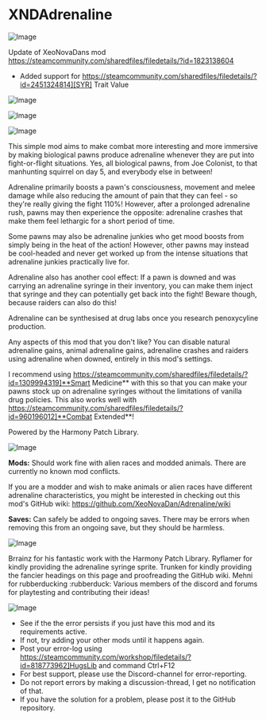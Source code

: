 # XNDAdrenaline

![Image](https://i.imgur.com/buuPQel.png)

Update of XeoNovaDans mod
https://steamcommunity.com/sharedfiles/filedetails/?id=1823138604

- Added support for https://steamcommunity.com/sharedfiles/filedetails/?id=2451324814][SYR] Trait Value

![Image](https://i.imgur.com/pufA0kM.png)

	
![Image](https://i.imgur.com/Z4GOv8H.png)


![Image](https://i.imgur.com/5XDUXYi.png)

This simple mod aims to make combat more interesting and more immersive by making biological pawns produce adrenaline whenever they are put into fight-or-flight situations. Yes, all biological pawns, from Joe Colonist, to that manhunting squirrel on day 5, and everybody else in between!

Adrenaline primarily boosts a pawn's consciousness, movement and melee damage while also reducing the amount of pain that they can feel - so they're really giving the fight 110%! However, after a prolonged adrenaline rush, pawns may then experience the opposite: adrenaline crashes that make them feel lethargic for a short period of time.

Some pawns may also be adrenaline junkies who get mood boosts from simply being in the heat of the action! However, other pawns may instead be cool-headed and never get worked up from the intense situations that adrenaline junkies practically live for.

Adrenaline also has another cool effect: If a pawn is downed and was carrying an adrenaline syringe in their inventory, you can make them inject that syringe and they can potentially get back into the fight! Beware though, because raiders can also do this!

Adrenaline can be synthesised at drug labs once you research penoxycyline production.

Any aspects of this mod that you don't like? You can disable natural adrenaline gains, animal adrenaline gains, adrenaline crashes and raiders using adrenaline when downed, entirely in this mod's settings.

I recommend using https://steamcommunity.com/sharedfiles/filedetails/?id=1309994319]**Smart Medicine** with this so that you can make your pawns stock up on adrenaline syringes without the limitations of vanilla drug policies. This also works well with https://steamcommunity.com/sharedfiles/filedetails/?id=960196012]**Combat Extended**!

Powered by the Harmony Patch Library.

![Image](https://i.imgur.com/CwkjKT1.png)

**Mods:**
Should work fine with alien races and modded animals. There are currently no known mod conflicts.

If you are a modder and wish to make animals or alien races have different adrenaline characteristics, you might be interested in checking out this mod's GitHub wiki: https://github.com/XeoNovaDan/Adrenaline/wiki

**Saves:**
Can safely be added to ongoing saves. There may be errors when removing this from an ongoing save, but they should be harmless.

![Image](https://i.imgur.com/an44PjV.png)

Brrainz for his fantastic work with the Harmony Patch Library.
Ryflamer for kindly providing the adrenaline syringe sprite.
Trunken for kindly providing the fancier headings on this page and proofreading the GitHub wiki.
Mehni for rubberducking :rubberduck:
Various members of the discord and forums for playtesting and contributing their ideas!


![Image](https://i.imgur.com/PwoNOj4.png)



-  See if the the error persists if you just have this mod and its requirements active.
-  If not, try adding your other mods until it happens again.
-  Post your error-log using https://steamcommunity.com/workshop/filedetails/?id=818773962]HugsLib and command Ctrl+F12
-  For best support, please use the Discord-channel for error-reporting.
-  Do not report errors by making a discussion-thread, I get no notification of that.
-  If you have the solution for a problem, please post it to the GitHub repository.




